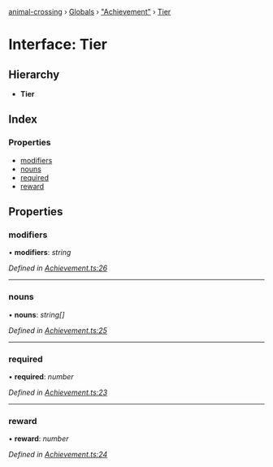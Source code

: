 [animal-crossing](../README.md) › [Globals](../globals.md) › ["Achievement"](../modules/_achievement_.md) › [Tier](_achievement_.tier.md)

# Interface: Tier

## Hierarchy

* **Tier**

## Index

### Properties

* [modifiers](_achievement_.tier.md#modifiers)
* [nouns](_achievement_.tier.md#nouns)
* [required](_achievement_.tier.md#required)
* [reward](_achievement_.tier.md#reward)

## Properties

###  modifiers

• **modifiers**: *string*

*Defined in [Achievement.ts:26](https://github.com/Norviah/animal-crossing/blob/1f4a387/module/types/Achievement.ts#L26)*

___

###  nouns

• **nouns**: *string[]*

*Defined in [Achievement.ts:25](https://github.com/Norviah/animal-crossing/blob/1f4a387/module/types/Achievement.ts#L25)*

___

###  required

• **required**: *number*

*Defined in [Achievement.ts:23](https://github.com/Norviah/animal-crossing/blob/1f4a387/module/types/Achievement.ts#L23)*

___

###  reward

• **reward**: *number*

*Defined in [Achievement.ts:24](https://github.com/Norviah/animal-crossing/blob/1f4a387/module/types/Achievement.ts#L24)*
